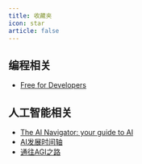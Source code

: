 ```yaml
---
title: 收藏夹
icon: star
article: false
---
```


## 编程相关
- [Free for Developers](https://free-for.dev/)

## 人工智能相关
- [The AI Navigator: your guide to AI](https://www.theainavigator.com/)
- [AI发展时间轴](https://time.graphics/line/809611)
- [通往AGI之路](https://waytoagi.feishu.cn/wiki/QPe5w5g7UisbEkkow8XcDmOpn8e)
